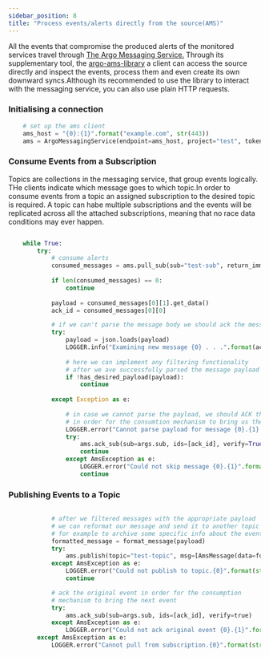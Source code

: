 ```yaml
---
sidebar_position: 8
title: "Process events/alerts directly from the source(AMS)"
---
```


All the events that compromise the produced alerts of the monitored
services travel through [The Argo Messaging Service.](https://argoeu.github.io/guides/messaging/)
Through its supplementary tool, the [argo-ams-library](https://argoeu.github.io/ams-library/)
a client can access the source directly and inspect the events, process them and even create its own
downward syncs.Although its recommended to use the library to interact with the
messaging service, you can also use plain HTTP requests.

### Initialising a connection

```python
    # set up the ams client
    ams_host = "{0}:{1}".format("example.com", str(443))
    ams = ArgoMessagingService(endpoint=ams_host, project="test", token="secr3t")
```

### Consume Events from a Subscription

Topics are collections in the messaging service, that group events logically.
THe clients indicate which message goes to which topic.In order to consume events
from a topic an assigned subscription to the desired topic is required.
A topic can habe multiple subscriptions and the events will be replicated across
all the attached subscriptions, meaning that no race data conditions may ever happen.

```python

    while True:
        try:
            # consume alerts
            consumed_messages = ams.pull_sub(sub="test-sub", return_immediately=True, verify=True)
            
            if len(consumed_messages) == 0:
                continue
            
            payload = consumed_messages[0][1].get_data()
            ack_id = consumed_messages[0][0]

            # if we can't parse the message body we should ack the message and move to the next
            try:
                payload = json.loads(payload)
                LOGGER.info("Examining new message {0} . . .".format(ack_id))
                
                # here we can implement any filtering functionality
                # after we ave successfully parsed the message payload
                if !has_desired_payload(payload):
                    continue
                
            except Exception as e:
            
                # in case we cannot parse the payload, we should ACK the message
                # in order for the consumtion mechanism to bring us the next one
                LOGGER.error("Cannot parse payload for message {0}.{1}.Skipping . . .".format(ack_id, str(e)))
                try:
                    ams.ack_sub(sub=args.sub, ids=[ack_id], verify=True)
                    continue
                except AmsException as e:
                    LOGGER.error("Could not skip message {0}.{1}".format(ack_id, str(e)))
                    continue

```

### Publishing Events to a Topic
```python
            
            # after we filtered messages with the appropriate payload
            # we can reformat our message and send it to another topic
            # for example to archive some specific info about the event
            formatted_message = format_message(payload)
            try:
                ams.publish(topic="test-topic", msg=[AmsMessage(data=formatted_message)], verify=True)
            except AmsException as e:
                LOGGER.error("Could not publish to topic.{0}".format(str(e)))
                continue

            # ack the original event in order for the consumption
            # mechanism to bring the next event
            try:
                ams.ack_sub(sub=args.sub, ids=[ack_id], verify=true)
            except AmsException as e:
                LOGGER.error("Could not ack original event {0}.{1}".format(ack_id, str(e)))
        except AmsException as e:
            LOGGER.error("Cannot pull from subscription.{0}".format(str(e)))

```